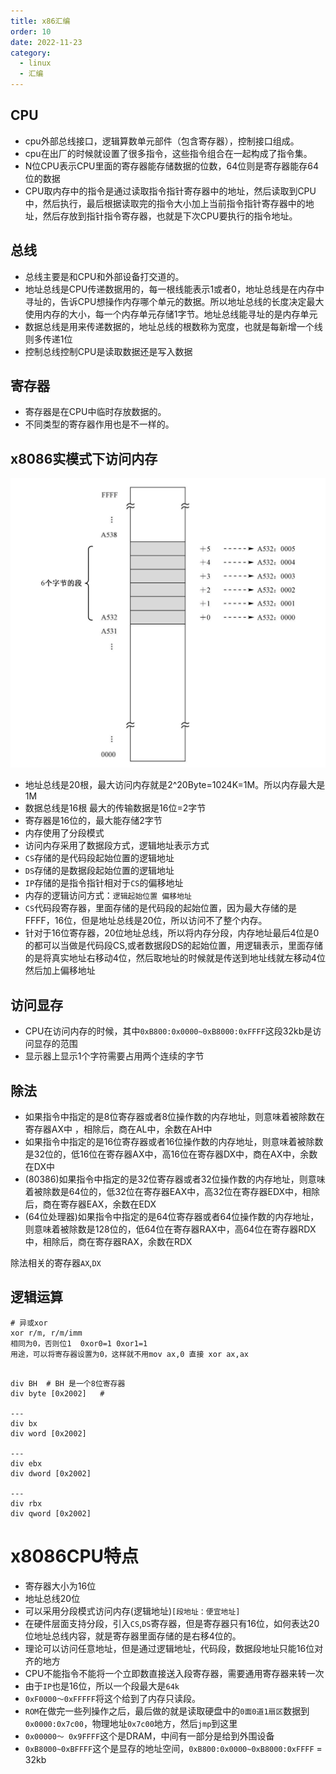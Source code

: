 ```yaml
---
title: x86汇编
order: 10
date: 2022-11-23
category:
  - linux
  - 汇编
---
```


## CPU

- cpu外部总线接口，逻辑算数单元部件（包含寄存器），控制接口组成。
- cpu在出厂的时候就设置了很多指令，这些指令组合在一起构成了指令集。
- N位CPU表示CPU里面的寄存器能存储数据的位数，64位则是寄存器能存64位的数据
- CPU取内存中的指令是通过读取指令指针寄存器中的地址，然后读取到CPU中，然后执行，最后根据读取完的指令大小加上当前指令指针寄存器中的地址，然后存放到指针指令寄存器，也就是下次CPU要执行的指令地址。

## 总线

- 总线主要是和CPU和外部设备打交道的。
- 地址总线是CPU传递数据用的，每一根线能表示1或者0，地址总线是在内存中寻址的，告诉CPU想操作内存哪个单元的数据。所以地址总线的长度决定最大使用内存的大小，每一个内存单元存储1字节。地址总线能寻址的是内存单元
- 数据总线是用来传递数据的，地址总线的根数称为宽度，也就是每新增一个线则多传递1位
- 控制总线控制CPU是读取数据还是写入数据

## 寄存器

- 寄存器是在CPU中临时存放数据的。
- 不同类型的寄存器作用也是不一样的。

## x8086实模式下访问内存

![x8086-memory](./assets/x8086-memory.png)

- 地址总线是20根，最大访问内存就是2^20Byte=1024K=1M。所以内存最大是1M
- 数据总线是16根  最大的传输数据是16位=2字节
- 寄存器是16位的，最大能存储2字节
- 内存使用了分段模式
- 访问内存采用了数据段方式，逻辑地址表示方式
- `CS`存储的是代码段起始位置的逻辑地址
- `DS`存储的是数据段起始位置的逻辑地址
- `IP`存储的是指令指针相对于`CS`的偏移地址
- 内存的逻辑访问方式：`逻辑起始位置 偏移地址`
- `CS`代码段寄存器，里面存储的是代码段的起始位置，因为最大存储的是FFFF，16位，但是地址总线是20位，所以访问不了整个内存。
- 针对于16位寄存器，20位地址总线，所以将内存分段，内存地址最后4位是0的都可以当做是代码段CS,或者数据段DS的起始位置，用逻辑表示，里面存储的是将真实地址右移动4位，然后取地址的时候就是传送到地址线就左移动4位然后加上偏移地址

## 访问显存

- CPU在访问内存的时候，其中`0xB800:0x0000~0xB8000:0xFFFF`这段32kb是访问显存的范围
- 显示器上显示1个字符需要占用两个连续的字节

## 除法

- 如果指令中指定的是8位寄存器或者8位操作数的内存地址，则意味着被除数在寄存器AX中 ，相除后，商在AL中，余数在AH中
- 如果指令中指定的是16位寄存器或者16位操作数的内存地址，则意味着被除数是32位的，低16位在寄存器AX中，高16位在寄存器DX中，商在AX中，余数在DX中
- (80386)如果指令中指定的是32位寄存器或者32位操作数的内存地址，则意味着被除数是64位的，低32位在寄存器EAX中，高32位在寄存器EDX中，相除后，商在寄存器EAX，余数在EDX
- (64位处理器)如果指令中指定的是64位寄存器或者64位操作数的内存地址，则意味着被除数是128位的，低64位在寄存器RAX中，高64位在寄存器RDX中，相除后，商在寄存器RAX，余数在RDX


除法相关的寄存器`AX`,`DX`

## 逻辑运算

```
# 异或xor
xor r/m, r/m/imm
相同为0，否则位1  0xor0=1 0xor1=1
用途，可以将寄存器设置为0，这样就不用mov ax,0 直接 xor ax,ax


```

```
div BH  # BH 是一个8位寄存器
div byte [0x2002]   #  

---
div bx
div word [0x2002]

---
div ebx
div dword [0x2002]

---
div rbx
div qword [0x2002]
```

# x8086CPU特点

- 寄存器大小为16位
- 地址总线20位
- 可以采用分段模式访问内存(逻辑地址)`[段地址：便宜地址]`
- 在硬件层面支持分段，引入`CS`,`DS`寄存器，但是寄存器只有16位，如何表达20位地址总线内容，就是寄存器里面存储的是右移4位的。
- 理论可以访问任意地址，但是通过逻辑地址，代码段，数据段地址只能16位对齐的地方
- CPU不能指令不能将一个立即数直接送入段寄存器，需要通用寄存器来转一次
- 由于`IP`也是16位，所以一个段最大是`64k`
- `0xF0000～0xFFFFF`将这个给到了内存只读段。
- `ROM`在做完一些列操作之后，最后做的就是读取硬盘中的`0面0道1扇区`数据到`0x0000:0x7c00`，物理地址`0x7c00`地方，然后`jmp`到这里
- `0x00000～ 0x9FFFF`这个是DRAM，中间有一部分是给到外围设备
- `0xB8000~0xBFFFF`这个是显存的地址空间，`0xB800:0x0000~0xB8000:0xFFFF` = 32kb